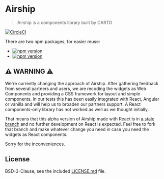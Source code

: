 # Airship
> Airship is a components library built by CARTO

[![CircleCI](https://circleci.com/gh/CartoDB/airship/tree/master.svg?style=svg)](https://circleci.com/gh/CartoDB/airship/tree/master)

There are two npm packages, for easier reuse:
* [![npm version](https://badge.fury.io/js/%40carto%2Fairship-components.svg)](https://badge.fury.io/js/%40carto%2Fairship-components)
* [![npm version](https://badge.fury.io/js/%40carto%2Fairship-style.svg)](https://badge.fury.io/js/%40carto%2Fairship-style)


## ⚠️ WARNING ⚠️

We're currently changing the approach of Airship. After gathering feedback from several partners and users, we are recoding the widgets as Web Components and providing a CSS framework for layout and simple components. In our tests this has been easily integrated with React, Angular or vanilla and will help us to broaden our partners support. A React components-only library has not worked as well as we thought initially.

That means that this alpha version of Airship made with React is in [a stale branch](https://github.com/CartoDB/airship/tree/react-alpha) and no further development on React is expected. Feel free to fork that branch and make whatever change you need in case you need the widgets as React components.

Sorry for the inconveniences.

## License
BSD-3-Clause, see the included [LICENSE.md](LICENSE.md) file.